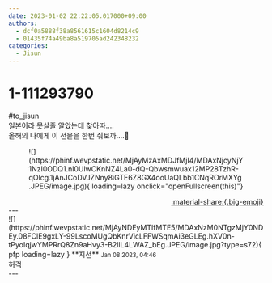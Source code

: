 ```yaml
---
date: 2023-01-02 22:22:05.017000+09:00
authors:
  - dcf0a5888f38a8561615c1604d8214c9
  - 01435f74a49ba8a519705ad242348232
categories:
  - Jisun
---
```


# 1-111293790

<div class="post-container" markdown="1">
<div class="content-container md-sidebar__scrollwrap" markdown="1">

\#to_jisun <br>일본이라 못살줄 알았는데 찾아따….<br>올해의 나에게 이 선물을 한번 줘보까….🫠
<figure markdown="1">
![](https://phinf.wevpstatic.net/MjAyMzAxMDJfMjI4/MDAxNjcyNjY1NzI0ODQ1.nl0UlwCKnNZ4La0-dQ-Qbwsmwuax12MP28TzhR-qOlcg.1jAnJCoDVJZNny8iGTE6Z8GX4ooUaQLbb1CNqROrMXYg.JPEG/image.jpg){ loading=lazy onclick="openFullscreen(this)"}
</figure>


</div>
</div>

<div style="text-align: right;" markdown="1">
<a href="https://weverse.io/fromis9/fanpost/1-111293790" style="text-align: right;">:material-share:{.big-emoji}</a>
</div>
---

<div class="comments-container md-sidebar__scrollwrap" markdown="1">
<div class="comment" markdown="1">
<div class='id-container' markdown="1">
![](https://phinf.wevpstatic.net/MjAyNDEyMTlfMTE5/MDAxNzM0NTgzMjY0NDEy.08FClE9gxLY-99LscoMUgQbKnrVicLFFWSqmAi3eGLEg.hXV0n-tPyoIqjwYMPRrQ8Zn9aHvy3-B2llL4LWAZ_bEg.JPEG/image.jpg?type=s72){ pfp loading=lazy }
**<span class="artist">지선</span>** <small>Jan 08 2023, 04:46</small><br>
</div>
<div class='comment-body' markdown="1">
허걱
</div>
</div>
</div>
---

